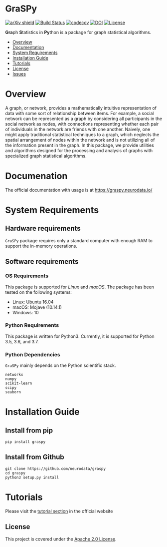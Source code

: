# GraSPy
[![arXiv shield](https://img.shields.io/badge/arXiv-1904.05329-red.svg?style=flat)](https://arxiv.org/abs/1904.05329)
[![Build Status](https://travis-ci.org/neurodata/graspy.svg?branch=master)](https://travis-ci.org/neurodata/graspy)
[![codecov](https://codecov.io/gh/neurodata/graspy/branch/master/graph/badge.svg)](https://codecov.io/gh/neurodata/graspy)
[![DOI](https://zenodo.org/badge/147768493.svg)](https://zenodo.org/badge/latestdoi/147768493)
[![License](https://img.shields.io/badge/License-Apache%202.0-blue.svg)](https://opensource.org/licenses/Apache-2.0)


**Gra**ph **S**tatistics in **Py**thon is a package for graph statistical algorithms.

- [Overview](#overview)
- [Documentation](#documentation)
- [System Requirements](#system-requirements)
- [Installation Guide](#installation-guide)
- [Tutorials](#Tutorials)
- [License](#license)
- [Issues](https://github.com/neurodata/graspy/issues)

# Overview
A graph, or network, provides a mathematically intuitive representation of data with some sort of relationship between items. For example, a social network can be represented as a graph by considering all participants in the social network as nodes, with connections representing whether each pair of individuals in the network are friends with one another. Naively, one might apply traditional statistical techniques to a graph, which neglects the spatial arrangement of nodes within the network and is not utilizing all of the information present in the graph. In this package, we provide utilities and algorithms designed for the processing and analysis of graphs with specialized graph statistical algorithms.

# Documenation
The official documentation with usage is at https://graspy.neurodata.io/

# System Requirements
## Hardware requirements
`GraSPy` package requires only a standard computer with enough RAM to support the in-memory operations. 

## Software requirements
### OS Requirements
This package is supported for *Linux* and *macOS*. The package has been tested on the following systems:
+ Linux: Ubuntu 16.04
+ macOS: Mojave (10.14.1)
+ Windows: 10 

### Python Requirements
This package is written for Python3. Currently, it is supported for Python 3.5, 3.6, and 3.7.

### Python Dependencies
`GraSPy` mainly depends on the Python scientific stack.
```
networkx
numpy
scikit-learn
scipy
seaborn
```

# Installation Guide
## Install from pip
```
pip install graspy
```

## Install from Github
```
git clone https://github.com/neurodata/graspy
cd graspy
python3 setup.py install
```

# Tutorials
Please visit the [tutorial section](https://graspy.neurodata.io/tutorial.html) in the official website

## License
This project is covered under the [Apache 2.0 License](https://github.com/neurodata/graspy/blob/master/LICENSE).
